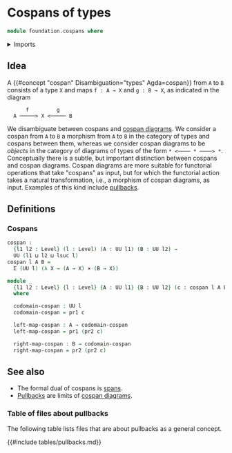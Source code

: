 # Cospans of types

```agda
module foundation.cospans where
```

<details><summary>Imports</summary>

```agda
open import foundation.dependent-pair-types
open import foundation.fundamental-theorem-of-identity-types
open import foundation.homotopy-induction
open import foundation.structure-identity-principle
open import foundation.univalence
open import foundation.universe-levels

open import foundation-core.cartesian-product-types
open import foundation-core.commuting-triangles-of-maps
open import foundation-core.equivalences
open import foundation-core.function-types
open import foundation-core.homotopies
open import foundation-core.identity-types
open import foundation-core.torsorial-type-families
```

</details>

## Idea

A {{#concept "cospan" Disambiguation="types" Agda=cospan}} from `A` to `B`
consists of a type `X` and maps `f : A → X` and `g : B → X`, as indicated in the
diagram

```text
      f         g
  A ─────> X <───── B
```

We disambiguate between cospans and
[cospan diagrams](foundation.cospan-diagrams.md). We consider a cospan from `A`
to `B` a morphism from `A` to `B` in the category of types and cospans between
them, whereas we consider cospan diagrams to be _objects_ in the category of
diagrams of types of the form `* <──── * ────> *`. Conceptually there is a
subtle, but important distinction between cospans and cospan diagrams. Cospan
diagrams are more suitable for functorial operations that take "cospans" as
input, but for which the functorial action takes a natural transformation, i.e.,
a morphism of cospan diagrams, as input. Examples of this kind include
[pullbacks](foundation.pullbacks.md).

## Definitions

### Cospans

```agda
cospan :
  {l1 l2 : Level} (l : Level) (A : UU l1) (B : UU l2) →
  UU (l1 ⊔ l2 ⊔ lsuc l)
cospan l A B =
  Σ (UU l) (λ X → (A → X) × (B → X))

module _
  {l1 l2 : Level} {l : Level} {A : UU l1} {B : UU l2} (c : cospan l A B)
  where

  codomain-cospan : UU l
  codomain-cospan = pr1 c

  left-map-cospan : A → codomain-cospan
  left-map-cospan = pr1 (pr2 c)

  right-map-cospan : B → codomain-cospan
  right-map-cospan = pr2 (pr2 c)
```

## See also

- The formal dual of cospans is [spans](foundation.spans.md).
- [Pullbacks](foundation-core.pullbacks.md) are limits of
  [cospan diagrams](foundation.cospan-diagrams.md).

### Table of files about pullbacks

The following table lists files that are about pullbacks as a general concept.

{{#include tables/pullbacks.md}}
